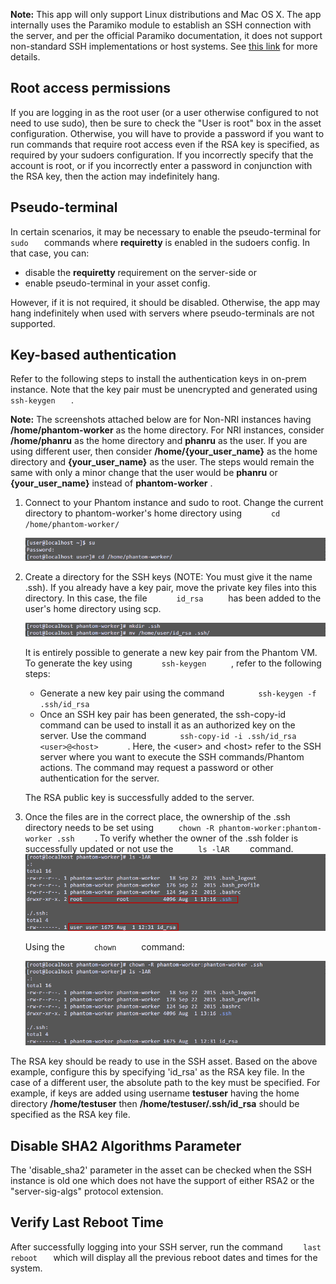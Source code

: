 [comment]: # " File: README.md"
[comment]: # "  Copyright (c) 2016-2024 Splunk Inc."
[comment]: # ""
[comment]: # "Licensed under the Apache License, Version 2.0 (the 'License');"
[comment]: # "you may not use this file except in compliance with the License."
[comment]: # "You may obtain a copy of the License at"
[comment]: # ""
[comment]: # "    http://www.apache.org/licenses/LICENSE-2.0"
[comment]: # ""
[comment]: # "Unless required by applicable law or agreed to in writing, software distributed under"
[comment]: # "the License is distributed on an 'AS IS' BASIS, WITHOUT WARRANTIES OR CONDITIONS OF ANY KIND,"
[comment]: # "either express or implied. See the License for the specific language governing permissions"
[comment]: # "and limitations under the License."
[comment]: # ""
**Note:** This app will only support Linux distributions and Mac OS X. The app internally uses the
Paramiko module to establish an SSH connection with the server, and per the official Paramiko
documentation, it does not support non-standard SSH implementations or host systems. See [this
link](http://www.paramiko.org/faq.html#paramiko-doesn-t-work-with-my-cisco-windows-or-other-non-unix-system)
for more details.

## Root access permissions

If you are logging in as the root user (or a user otherwise configured to not need to use sudo),
then be sure to check the "User is root" box in the asset configuration. Otherwise, you will have to
provide a password if you want to run commands that require root access even if the RSA key is
specified, as required by your sudoers configuration. If you incorrectly specify that the account is
root, or if you incorrectly enter a password in conjunction with the RSA key, then the action may
indefinitely hang.

## Pseudo-terminal

In certain scenarios, it may be necessary to enable the pseudo-terminal for `     sudo    ` commands
where **requiretty** is enabled in the sudoers config. In that case, you can:

-   disable the **requiretty** requirement on the server-side or
-   enable pseudo-terminal in your asset config.

However, if it is not required, it should be disabled. Otherwise, the app may hang indefinitely when
used with servers where pseudo-terminals are not supported.

## Key-based authentication

Refer to the following steps to install the authentication keys in on-prem instance. Note that the
key pair must be unencrypted and generated using `     ssh-keygen    ` .

**Note:** The screenshots attached below are for Non-NRI instances having **/home/phantom-worker**
as the home directory. For NRI instances, consider **/home/phanru** as the home directory and
**phanru** as the user. If you are using different user, then consider **/home/{your_user_name}** as
the home directory and **{your_user_name}** as the user. The steps would remain the same with only a
minor change that the user would be **phanru** or **{your_user_name}** instead of **phantom-worker**
.

1.  Connect to your Phantom instance and sudo to root. Change the current directory to
    phantom-worker's home directory using `       cd /home/phantom-worker/      `  

    [![](img/1.png)](img/1.png)

2.  Create a directory for the SSH keys (NOTE: You must give it the name .ssh). If you already have
    a key pair, move the private key files into this directory. In this case, the file
    `       id_rsa      ` has been added to the user's home directory using scp.

    [![](img/2.png)](img/2.png)

      
    It is entirely possible to generate a new key pair from the Phantom VM. To generate the key
    using `       ssh-keygen      ` , refer to the following steps:

    -   Generate a new key pair using the command `        ssh-keygen -f .ssh/id_rsa       `
    -   Once an SSH key pair has been generated, the ssh-copy-id command can be used to install it
        as an authorized key on the server. Use the command
        `        ssh-copy-id -i .ssh/id_rsa <user>@<host>       ` . Here, the \<user> and \<host>
        refer to the SSH server where you want to execute the SSH commands/Phantom actions. The
        command may request a password or other authentication for the server.

    The RSA public key is successfully added to the server.

3.  Once the files are in the correct place, the ownership of the .ssh directory needs to be set
    using `      chown -R phantom-worker:phantom-worker .ssh     ` . To verify whether the owner of
    the .ssh folder is successfully updated or not use the `      ls -lAR     ` command.  
    [![](img/3.png)](img/3.png)

      
    Using the `       chown      ` command:  

    [![](img/4.png)](img/4.png)

The RSA key should be ready to use in the SSH asset. Based on the above example, configure this by
specifying 'id_rsa' as the RSA key file. In the case of a different user, the absolute path to the
key must be specified. For example, if keys are added using username **testuser** having the home
directory **/home/testuser** then **/home/testuser/.ssh/id_rsa** should be specified as the RSA key
file.

## Disable SHA2 Algorithms Parameter

The 'disable_sha2' parameter in the asset can be checked when the SSH instance is old one which does
not have the support of either RSA2 or the "server-sig-algs" protocol extension.

## Verify Last Reboot Time

After successfully logging into your SSH server, run the command `     last reboot    ` which will
display all the previous reboot dates and times for the system.
